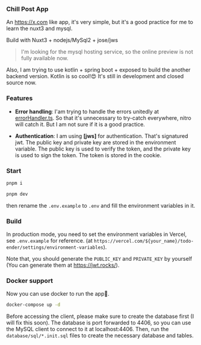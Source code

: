 ### Chill Post App

An https://x.com like app, it's very simple, but it's a good practice for me to learn the nuxt3 and mysql.

Build with Nuxt3 + nodejs/MySql2 + jose/jws

> I'm looking for the mysql hosting service, so the online preview is not fully available now.

Also, I am trying to use kotlin + spring boot + exposed to build the another backend version. Kotlin is so cool!😍 It's still in development and closed source now.

### Features

- **Error handling**: I'am trying to handle the errors unitedly at [errorHandler.ts](./server/error/newError.ts). So that it's unnecessary to try-catch everywhere, nitro will catch it. But I am not sure if it is a good practice.

- **Authentication**: I am using **[jws]** for authentication. That's signatured jwt. The public key and private key are stored in the environment variable. The public key is used to verify the token, and the private key is used to sign the token. The token is stored in the cookie.

### Start

```bash
pnpm i

pnpm dev
```

then rename the `.env.example` to `.env` and fill the environment variables in it.

### Build

In production mode, you need to set the environment variables in Vercel, see `.env.example` for reference. (at `https://vercel.com/${your_name}/todo-ender/settings/environment-variables`).

Note that, you should generate the `PUBLIC_KEY` and `PRIVATE_KEY` by yourself (You can generate them at https://jwt.rocks/).

### Docker support

Now you can use docker to run the app🥳.

```bash
docker-compose up -d
```

Before accessing the client, please make sure to create the database first (I will fix this soon). The database is port forwarded to 4406, so you can use the MySQL client to connect to it at localhost:4406. Then, run the `database/sql/*.init.sql` files to create the necessary database and tables.
